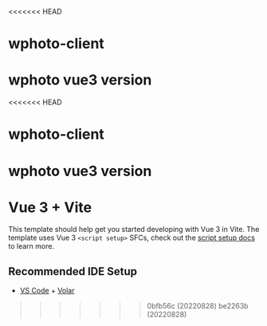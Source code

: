<<<<<<< HEAD
# wphoto-client
wphoto vue3 version
=======
<<<<<<< HEAD
# wphoto-client
wphoto vue3 version
=======
# Vue 3 + Vite

This template should help get you started developing with Vue 3 in Vite. The template uses Vue 3 `<script setup>` SFCs, check out the [script setup docs](https://v3.vuejs.org/api/sfc-script-setup.html#sfc-script-setup) to learn more.

## Recommended IDE Setup

- [VS Code](https://code.visualstudio.com/) + [Volar](https://marketplace.visualstudio.com/items?itemName=Vue.volar)
>>>>>>> 0bfb56c (20220828)
>>>>>>> be2263b (20220828)
